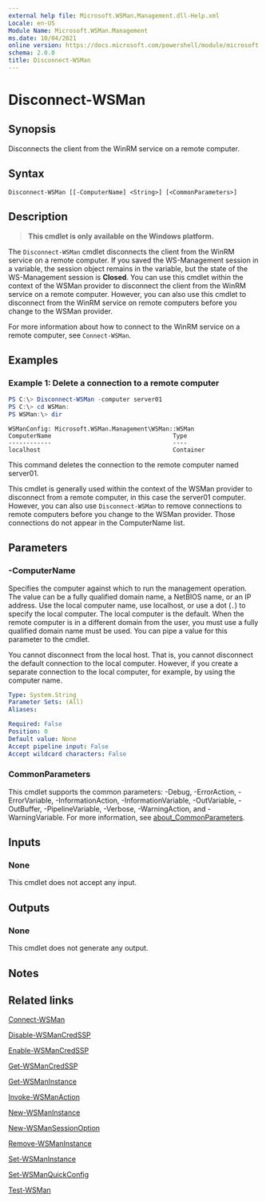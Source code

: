 ```yaml
---
external help file: Microsoft.WSMan.Management.dll-Help.xml
Locale: en-US
Module Name: Microsoft.WSMan.Management
ms.date: 10/04/2021
online version: https://docs.microsoft.com/powershell/module/microsoft.wsman.management/disconnect-wsman?view=powershell-7&WT.mc_id=ps-gethelp
schema: 2.0.0
title: Disconnect-WSMan
---
```


# Disconnect-WSMan

## Synopsis
Disconnects the client from the WinRM service on a remote computer.

## Syntax

```
Disconnect-WSMan [[-ComputerName] <String>] [<CommonParameters>]
```

## Description

> **This cmdlet is only available on the Windows platform.**

The `Disconnect-WSMan` cmdlet disconnects the client from the WinRM service on a remote computer. If
you saved the WS-Management session in a variable, the session object remains in the variable, but
the state of the WS-Management session is **Closed**. You can use this cmdlet within the context of
the WSMan provider to disconnect the client from the WinRM service on a remote computer. However,
you can also use this cmdlet to disconnect from the WinRM service on remote computers before you
change to the WSMan provider.

For more information about how to connect to the WinRM service on a remote computer, see
`Connect-WSMan`.

## Examples

### Example 1: Delete a connection to a remote computer

```powershell
PS C:\> Disconnect-WSMan -computer server01
PS C:\> cd WSMan:
PS WSMan:\> dir
```

```Outpue
WSManConfig: Microsoft.WSMan.Management\WSMan::WSMan
ComputerName                                  Type
------------                                  ----
localhost                                     Container
```

This command deletes the connection to the remote computer named server01.

This cmdlet is generally used within the context of the WSMan provider to disconnect from a remote
computer, in this case the server01 computer. However, you can also use `Disconnect-WSMan` to remove
connections to remote computers before you change to the WSMan provider. Those connections do not
appear in the ComputerName list.

## Parameters

### -ComputerName

Specifies the computer against which to run the management operation. The value can be a fully
qualified domain name, a NetBIOS name, or an IP address. Use the local computer name, use localhost,
or use a dot (`.`) to specify the local computer. The local computer is the default. When the remote
computer is in a different domain from the user, you must use a fully qualified domain name must be
used. You can pipe a value for this parameter to the cmdlet.

You cannot disconnect from the local host. That is, you cannot disconnect the default connection to
the local computer. However, if you create a separate connection to the local computer, for example,
by using the computer name.

```yaml
Type: System.String
Parameter Sets: (All)
Aliases:

Required: False
Position: 0
Default value: None
Accept pipeline input: False
Accept wildcard characters: False
```

### CommonParameters

This cmdlet supports the common parameters: -Debug, -ErrorAction, -ErrorVariable,
-InformationAction, -InformationVariable, -OutVariable, -OutBuffer, -PipelineVariable, -Verbose,
-WarningAction, and -WarningVariable. For more information, see [about_CommonParameters](https://go.microsoft.com/fwlink/?LinkID=113216).

## Inputs

### None

This cmdlet does not accept any input.

## Outputs

### None

This cmdlet does not generate any output.

## Notes

## Related links

[Connect-WSMan](Connect-WSMan.md)

[Disable-WSManCredSSP](Disable-WSManCredSSP.md)

[Enable-WSManCredSSP](Enable-WSManCredSSP.md)

[Get-WSManCredSSP](Get-WSManCredSSP.md)

[Get-WSManInstance](Get-WSManInstance.md)

[Invoke-WSManAction](Invoke-WSManAction.md)

[New-WSManInstance](New-WSManInstance.md)

[New-WSManSessionOption](New-WSManSessionOption.md)

[Remove-WSManInstance](Remove-WSManInstance.md)

[Set-WSManInstance](Set-WSManInstance.md)

[Set-WSManQuickConfig](Set-WSManQuickConfig.md)

[Test-WSMan](Test-WSMan.md)
